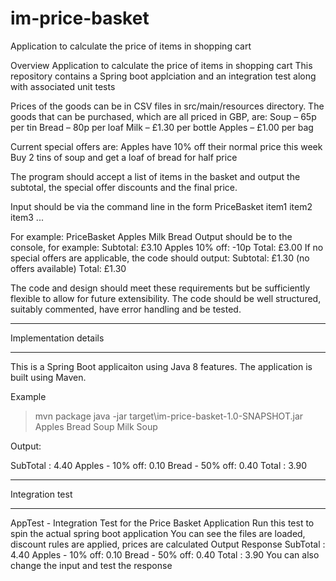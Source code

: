 # im-price-basket
Application to calculate the price of items in shopping cart

Overview
Application to calculate the price of items in shopping cart 
This repository contains a Spring boot applciation and an integration test along with associated unit tests 

Prices of the goods can be in CSV files in src/main/resources directory.
The goods that can be purchased, which are all priced in GBP, are:
  Soup – 65p per tin
  Bread – 80p per loaf
  Milk – £1.30 per bottle
  Apples – £1.00 per bag

Current special offers are:
  Apples have 10% off their normal price this week
  Buy 2 tins of soup and get a loaf of bread for half price

The program should accept a list of items in the basket and output the subtotal,
the special offer discounts and the final price. 

Input should be via the command line in the form PriceBasket item1 item2 item3 ...
 
 For example: PriceBasket Apples Milk Bread
 Output should be to the console, for example:
  Subtotal: £3.10
  Apples 10% off: -10p
  Total: £3.00
  If no special offers are applicable, the code should output:
  Subtotal: £1.30
  (no offers available)
  Total: £1.30


The code and design should meet these requirements but be sufficiently flexible to allow for future extensibility. The
code should be well structured, suitably commented, have error handling and be tested.

***********************************
Implementation details
***********************************

This is a Spring Boot applicaiton using Java 8 features. The application is built using Maven.

Example
> mvn package
> java -jar target\im-price-basket-1.0-SNAPSHOT.jar Apples Bread Soup Milk Soup

Output:

 SubTotal : 4.40
 Apples - 10% off: 0.10 Bread - 50% off: 0.40
 Total : 3.90

***********************************
Integration test
***********************************
 AppTest - Integration Test for the Price Basket Application
 Run this test to spin the actual spring boot application
 You can see the files are loaded, discount rules are applied, prices are calculated
 Output Response
 SubTotal : 4.40
 Apples - 10% off: 0.10 Bread - 50% off: 0.40
 Total : 3.90
 You can also change the input and test the response
